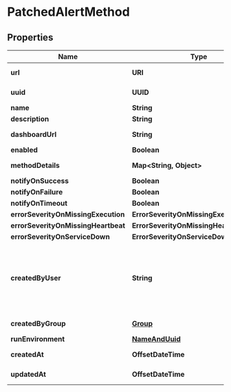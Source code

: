 

# PatchedAlertMethod


## Properties

Name | Type | Description | Notes
------------ | ------------- | ------------- | -------------
**url** | **URI** |  |  [optional] [readonly]
**uuid** | **UUID** |  |  [optional] [readonly]
**name** | **String** |  |  [optional]
**description** | **String** |  |  [optional]
**dashboardUrl** | **String** |  |  [optional] [readonly]
**enabled** | **Boolean** |  |  [optional]
**methodDetails** | **Map&lt;String, Object&gt;** |  |  [optional] [readonly]
**notifyOnSuccess** | **Boolean** |  |  [optional]
**notifyOnFailure** | **Boolean** |  |  [optional]
**notifyOnTimeout** | **Boolean** |  |  [optional]
**errorSeverityOnMissingExecution** | **ErrorSeverityOnMissingExecutionEnum** |  |  [optional]
**errorSeverityOnMissingHeartbeat** | **ErrorSeverityOnMissingHeartbeatEnum** |  |  [optional]
**errorSeverityOnServiceDown** | **ErrorSeverityOnServiceDownEnum** |  |  [optional]
**createdByUser** | **String** | Required. 150 characters or fewer. Letters, digits and @/./+/-/_ only. |  [optional] [readonly]
**createdByGroup** | [**Group**](Group.md) |  |  [optional] [readonly]
**runEnvironment** | [**NameAndUuid**](NameAndUuid.md) |  |  [optional]
**createdAt** | **OffsetDateTime** |  |  [optional] [readonly]
**updatedAt** | **OffsetDateTime** |  |  [optional] [readonly]




